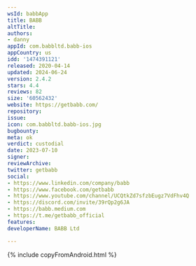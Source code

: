 ```yaml
---
wsId: babbApp
title: BABB
altTitle: 
authors:
- danny
appId: com.babbltd.babb-ios
appCountry: us
idd: '1474391121'
released: 2020-04-14
updated: 2024-06-24
version: 2.4.2
stars: 4.4
reviews: 82
size: '60562432'
website: https://getbabb.com/
repository: 
issue: 
icon: com.babbltd.babb-ios.jpg
bugbounty: 
meta: ok
verdict: custodial
date: 2023-07-10
signer: 
reviewArchive: 
twitter: getbabb
social:
- https://www.linkedin.com/company/babb
- https://www.facebook.com/getbabb
- https://www.youtube.com/channel/UCQtkZd7sfzbEugz7VdFhv4Q
- https://discord.com/invite/39rQp2g6JA
- https://babb.medium.com
- https://t.me/getbabb_official
features: 
developerName: BABB Ltd

---
```


{% include copyFromAndroid.html %}
